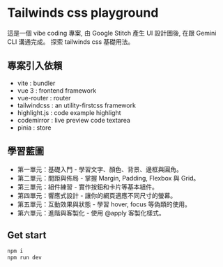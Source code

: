 # Tailwinds css playground

這是一個 vibe coding 專案, 
由 Google Stitch 產生 UI 設計圖後, 在跟 Gemini CLI 溝通完成。
探索 tailwinds css 基礎用法。

## 專案引入依賴
- vite : bundler
- vue 3 : frontend framework
- vue-router : router
- tailwindcss : an utility-firstcss framework
- highlight.js : code example highlight
- codemirror : live preview code textarea
- pinia : store

## 學習藍圖
- 第一單元：基礎入門 - 學習文字、顏色、背景、邊框與圓角。
- 第二單元：間距與佈局 - 掌握 Margin, Padding, Flexbox 與 Grid。
- 第三單元：組件練習 - 實作按鈕和卡片等基本組件。
- 第四單元：響應式設計 - 讓你的網頁適應不同尺寸的螢幕。
- 第五單元：互動效果與狀態 - 學習 hover, focus 等偽類的使用。
- 第六單元：進階與客製化 - 使用 @apply 客製化樣式。

## Get start
``` sh
npm i
npm run dev
```
